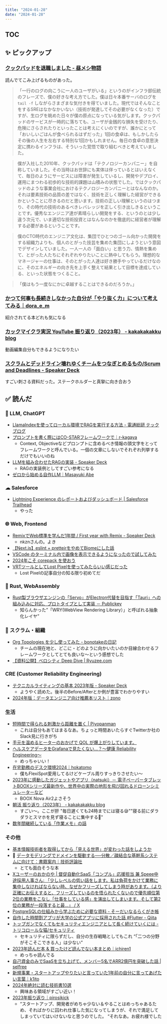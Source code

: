 ```yaml
---
title: "2024-01-28"
date: "2024-01-28"
---
```


## TOC

## ✨ ピックアップ

### [クックパッドを退職しました - 昼メシ物語](https://blog.mirakui.com/entry/2024/01/26/223614)

読んでてこみ上げるものがあった。

> 「一行のログの向こうに一人のユーザがいる」というのがインフラ部伝統のフレーズで、僕の好きな考え方でした。僕は日々本番サーバのログを `tail -f` しながらさまざまな気付きを得ていました。現代ではそんなことをするSREはなかなかいない（技術が発達してその必要がなくなった）ですが、生ログを眺めた日々が僕の原点になっている気がします。クックパッドのサービスが一時的に落ちても、ユーザが金銭的な損失を受けたり、危険にさらされたりといったことは考えにくいのですが、誰かにとって「おいしいごはんが食べられるはずだった」1回の食卓は、もしかしたらその後の人生を左右する特別な1回かもしれません。毎日の食卓の意思決定に携わるインフラは、そういった覚悟で取り組むべきと考えていました。

> 僕が入社した2010年、クックパッドは「テクノロジーカンパニー」を自称していました。その当時はお世辞にも実体は伴っているとはいえなくて、毎日のようにサービスには障害が発生しているし、開発やデプロイ、運用にまつわる初歩的な技術的課題は山積みの状態でした。ではクックパッドのような事業会社におけるテクノロジーカンパニーとはなんなのか。それは要素技術の品質の差ではなく、技術を正しく理解した経営ができるかということに尽きるのだと思います。技術の正しい理解というのはつまり、その時代の技術のあるべきレバレッジを正しく引き出しきるということです。優秀なエンジニア達が素晴らしい開発をする、というのとは少し違う次元で、いま適切な技術投資とはなんなのかを徹底的に経営者が理解する必要があるということです。

> 僕のCTO時代のエンジニア文化は、集団でひとつのゴール向かった開発をする組織力よりも、個人のとがった技芸を集めた集団にしようという意図でデザインしていました。一人一人の「面白い」と思う力、情熱を集めて、とがった人たちにそれぞれやりたいことに熱中してもらう。理想的なマネージャーの仕事は、そのとがった人達は好き勝手やっているだけなのに、そのエネルギーの向き先を上手く整えて結果として目標を達成している、といった状態をつくること。

> 「僕はもう一度なにかに卓越することはできるのだろうか。」


### [かつて何事も長続きしなかった自分が「やり抜く力」について考えてみる｜dora_e_m](https://note.com/dora_e_m/n/n8d49176fd6bd?sub_rt=share_pw)

紹介されてる本どれも気になる

### [カックマイクラ実況 YouTube 振り返り（2023年） - kakakakakku blog](https://kakakakakku.hatenablog.com/entry/2024/01/07/174200)

動画編集自分もできるようになりたい

### [スクラムとデッドライン壊れゆくチームをつなぎとめるもの/Scrum and Deadlines - Speaker Deck](https://speakerdeck.com/kakehashi/kakehashi-scrum-and-deadlines)

すごい刺さる資料だった。ステークホルダーと真摯に向き合おう

## ✅ 読んだ

<!-- 📝 : 下の方に内容メモあり -->

### 🧠 LLM, ChatGPT

- [LlamaIndexを使ってローカル環境でRAGを実行する方法 - 電通総研 テックブログ](https://tech.dentsusoken.com/entry/2024/01/22/LlamaIndex%E3%82%92%E4%BD%BF%E3%81%A3%E3%81%A6%E3%83%AD%E3%83%BC%E3%82%AB%E3%83%AB%E7%92%B0%E5%A2%83%E3%81%A7RAG%E3%82%92%E5%AE%9F%E8%A1%8C%E3%81%99%E3%82%8B%E6%96%B9%E6%B3%95)
- [プロンプトを書く際にはCO-STARフレームワークで｜r-kagaya](https://note.com/ry0_kagaya/n/nd5c56dd86483?sub_rt=share_b)
  - Context, Objectiveなどプロンプトに含めるべき情報の頭文字をとってフレームワークと呼んでいる。一個の文章にしないでそれぞれ列挙するだけでもいいのね
- [LLMを組み合わせたRAGの実装 - Speaker Deck](https://speakerdeck.com/biosugar0/llmwozu-mihe-wasetaragnoshi-zhuang)
  - RAGの実装例としてすごい参考になる
- [ゼロから始める自作LLM｜Masayuki Abe](https://note.com/masayuki_abe/n/n365b500d91d2?sub_rt=share_pw)

### ☁︎ Salesforce

- [Lightning Experience のレポートおよびダッシュボード | Salesforce Trailhead](https://trailhead.salesforce.com/ja/content/learn/modules/lex_implementation_reports_dashboards)
  - やった

### 🌐 Web, Frontend

- [RemixでWeb標準を学んだ1年間 / First year with Remix - Speaker Deck](https://speakerdeck.com/nkzn/first-year-with-remix)
  - nkznさんの。よき
- [【Next.js】eslint + pretteirをやめてBiomeにした話](https://zenn.dev/sc30gsw/articles/770144a4aa6797)
- [VSCode のターミナル内で画像を表示できるようになったので試してみた](https://zenn.dev/hankei6km/articles/display-images-on-vscode-terminal)
- [2024年こそ corepack を使おう](https://zenn.dev/monicle/articles/1c06f3f75b2cb1)
- [VRTツールとしてLost Pixelを使ってみたらいい感じだった](https://zenn.dev/aiji42/articles/6656072a954a9b)
  - Lost Pixelの記事自分の知る限り初めてだ

### 🦀 Rust, WebAssembly

- [Rust製ブラウザエンジンの「Servo」がElectron代替を目指す「Tauri」への組み込みに対応、プロトタイプとして実装 － Publickey](https://www.publickey1.jp/blog/24/rustservoelectrontauri.html)
  - 知らんかった”「WRY(WebView Rendering Library）」と呼ばれる抽象化レイヤ”

### 🤝 スクラム・組織

- [Org Topologies を少し使ってみた - bonotakeの日記](https://bonotake.hatenablog.com/entry/2024/01/25/221456)
  - チームの現在地と、どこに・どのように向かいたいのか目線合わせるフレームワークとしてとても良いな〜という感想でした
- [【資料公開】ベロシティ Deep Dive | Ryuzee.com](https://www.ryuzee.com/contents/blog/14587)

### CRE (Customer Reliability Engineering)

- [テクニカルライティングの基本 2023年版 - Speaker Deck](https://speakerdeck.com/naohiro_nakata/technicalwriting2023)
  - ようやく読めた。後半のBefore/Afterとか例が豊富でわかりやすい
- [2024年版：データエンジニア向け推薦本リスト｜zono](https://note.com/zono_data/n/n8fc5f8206e83?sub_rt=share_b)

### 生活

- [短時間で得られる刺激から距離を置く | Piyopanman](https://piyopanman.dev/articles/digital-detox-1-week/)
  - これは自分もあてはまるなあ。ちょっと時間あいたらすぐTwitterか社のSlack見に行きがち
- [手元を温めるヒーターのおかげで QOL が爆上がりしています。](https://okashi1.livedoor.blog/archives/52174614.html)
- [ヘルスケアデータをGrafanaで見たくない…？〜健康 Reliability Engineering〜](https://zenn.dev/miketako3/articles/0705876f451f8b)
  - めっちゃいい！
- [在宅勤務のデスク環境2024｜hokatomo](https://note.com/hokatomo/n/n1066f70c1abb?sub_rt=share_b)
  - 僕もFlexiSpot愛用してるけどケーブル周りすっきりさせたい〜
- [2023年に感動したガジェットやアプリ（natsuki）－ 電子ペーパータブレットBOOXシリーズ最新作や、世界中の実際の地形を飛び回れるドローンシミュレーターなど](https://win-tab.net/opinion/favorite_gadgets_natsuki_2023_2312212/)
  - BOOX Nova Air2よさそう
- [朝活 振り返り（2023年） - kakakakakku blog](https://kakakakakku.hatenablog.com/entry/2024/01/08/105017)
  - すごい〜。ここが肝 "毎日遅くても24時までには寝る😪""寝る前にダラダラとスマホを見ず寝ることに集中する📱"
- [数年間継続している「作業メモ」の話](https://zenn.dev/akase244/articles/e448e7562ec190)

### その他

- [基本情報技術者を取得してから「見える世界」が変わった話をしようか](https://zenn.dev/mesi/articles/88ff0f11a631c6)
- 📕 [データモデリングでドメインを駆動する──分散／疎結合な基幹系システムに向けて：書籍案内｜技術評論社](https://gihyo.jp/book/2024/978-4-297-14010-6)
  - とても面白そうな本
- [Xユーザーのおかのや | 督促自動化SaaS「コンプル」応援担当 兼 Speee中途採用人事さん: 「少しレベルの低い話をします。私は負荷をかけて業務に集中しなければならない時、なぜかフリーズしてしまう時があります。（より正確にお伝えすると、フリーズしているのを悟られたくないので優先順位第2位の業務をこなし「仕事をしている感」を演出してしまいます。そして第2位の業務が一段落すると最…」 / X](https://twitter.com/okanoya/status/1711750751905845617)
- [PostgreSQLの仕組みから学ぶために必要な資料 - そーだいなるらくがき帳](https://soudai.hatenablog.com/entry/2024/01/18/150718)
- [自作した時間割アプリが大学の公式アプリに採用された話 #Flutter - Qiita](https://qiita.com/koheisato/items/7f2e604233372af35b41)
- [トップガンでなくてもセキュリティエンジニアとして長く続けていくには - トリコロールな猫/セキュリティ](https://security.nekotricolor.com/entry/2024/01/09/skills-of-different-fields-will-help-you)
  - セキュリティに限らずだし、自分の生存戦略としてもこれ “「二つの分野がそこそこできる人」は少ない”
- [2023年読んだ本 & 買ったけど読んでない本まとめ｜ichiren1](https://sizu.me/ichiren1/posts/o225u63dnr02)
  - めっちゃ読んでる
- [自己資金のみでSaaSを立ち上げて、メンバー5名でARR2億円を突破した話 | selfree](https://www.selfree.co.jp/articles/2023/12/27/%E8%87%AA%E5%B7%B1%E8%B3%87%E9%87%91%E3%81%AE%E3%81%BF%E3%81%A7saas%E3%82%92%E7%AB%8B%E3%81%A1%E4%B8%8A%E3%81%92%E3%81%A6-%E3%83%A1%E3%83%B3%E3%83%90%E3%83%BC5%E5%90%8D%E3%81%A7arr2%E5%84%84%E5%86%86%E3%82%92%E7%AA%81%E7%A0%B4%E3%81%97%E3%81%9F%E8%A9%B1?fbclid=IwAR2cgyeWjQbTWYbM37H9bFB3_L5LQpyxhKgS-2SnNcEX3n6FE-Sm6UEONdo_aem_ASV1zHbvDOwiWE9S7mdUfAMqqJpD85S_ojzmqjnguhan9Tyu54BegUoE4j4UHwEgp1c)
- [新規事業・スタートアップやりたいと言っていた1年前の自分に言ってあげたい言葉｜k1ito](https://note.com/k1ito/n/n58ab7554ff51?sub_rt=share_b)
- [2024年絶対に読む技術書10選](https://zenn.dev/ueniki/articles/785451d7a17cc8)
  - 興味ある領域がすごい近い！
- [2023年振り返り｜pirosikick](https://sizu.me/pirosikick/posts/5ooeiv9dm5ef)
  - “スタートアップ、開発者がめちゃ少ない＆やることはめっちゃあるため、そればかりに囚われ仕事した気になってしまうが、それで満足してしまっていてはいけないなと思うのでした。 “それなあ。お疲れ様でした

<!-- ## ✏️ 書いた -->


<!-- ## 🗑 Stale -->

<!-- ## 📝 読んだ記事のメモ -->
